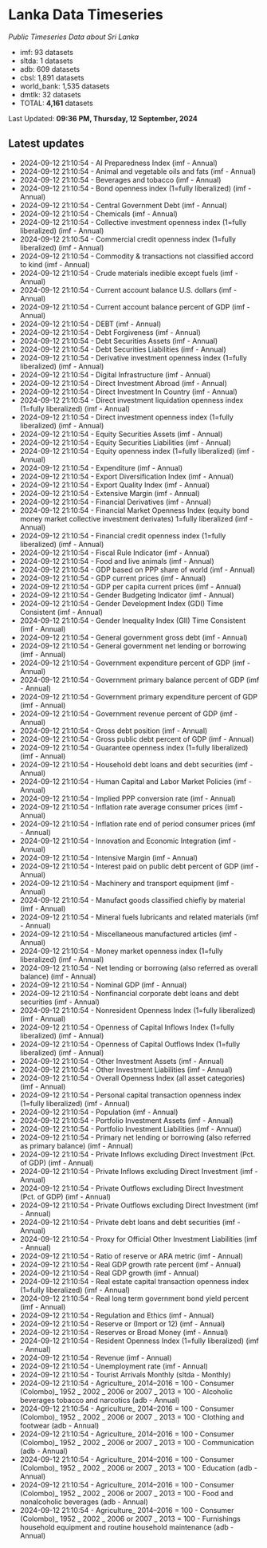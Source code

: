 # Lanka Data Timeseries
*Public Timeseries Data about Sri Lanka*

* imf: 93 datasets
* sltda: 1 datasets
* adb: 609 datasets
* cbsl: 1,891 datasets
* world_bank: 1,535 datasets
* dmtlk: 32 datasets
* TOTAL: **4,161** datasets

Last Updated: **09:36 PM, Thursday, 12 September, 2024**

## Latest updates

* 2024-09-12 21:10:54 - AI Preparedness Index (imf - Annual)
* 2024-09-12 21:10:54 - Animal and vegetable oils and fats (imf - Annual)
* 2024-09-12 21:10:54 - Beverages and tobacco (imf - Annual)
* 2024-09-12 21:10:54 - Bond openness index (1=fully liberalized) (imf - Annual)
* 2024-09-12 21:10:54 - Central Government Debt (imf - Annual)
* 2024-09-12 21:10:54 - Chemicals (imf - Annual)
* 2024-09-12 21:10:54 - Collective investment openness index (1=fully liberalized) (imf - Annual)
* 2024-09-12 21:10:54 - Commercial credit openness index (1=fully liberalized) (imf - Annual)
* 2024-09-12 21:10:54 - Commodity & transactions not classified accord to kind (imf - Annual)
* 2024-09-12 21:10:54 - Crude materials inedible except fuels (imf - Annual)
* 2024-09-12 21:10:54 - Current account balance U.S. dollars (imf - Annual)
* 2024-09-12 21:10:54 - Current account balance percent of GDP (imf - Annual)
* 2024-09-12 21:10:54 - DEBT (imf - Annual)
* 2024-09-12 21:10:54 - Debt Forgiveness (imf - Annual)
* 2024-09-12 21:10:54 - Debt Securities Assets (imf - Annual)
* 2024-09-12 21:10:54 - Debt Securities Liabilities (imf - Annual)
* 2024-09-12 21:10:54 - Derivative investment openness index (1=fully liberalized) (imf - Annual)
* 2024-09-12 21:10:54 - Digital Infrastructure (imf - Annual)
* 2024-09-12 21:10:54 - Direct Investment Abroad (imf - Annual)
* 2024-09-12 21:10:54 - Direct Investment In Country (imf - Annual)
* 2024-09-12 21:10:54 - Direct investment liquidation openness index (1=fully liberalized) (imf - Annual)
* 2024-09-12 21:10:54 - Direct investment openness index (1=fully liberalized) (imf - Annual)
* 2024-09-12 21:10:54 - Equity Securities Assets (imf - Annual)
* 2024-09-12 21:10:54 - Equity Securities Liabilities (imf - Annual)
* 2024-09-12 21:10:54 - Equity openness index (1=fully liberalized) (imf - Annual)
* 2024-09-12 21:10:54 - Expenditure (imf - Annual)
* 2024-09-12 21:10:54 - Export Diversification Index (imf - Annual)
* 2024-09-12 21:10:54 - Export Quality Index (imf - Annual)
* 2024-09-12 21:10:54 - Extensive Margin (imf - Annual)
* 2024-09-12 21:10:54 - Financial Derivatives (imf - Annual)
* 2024-09-12 21:10:54 - Financial Market Openness Index (equity bond money market collective investment derivates) 1=fully liberalized (imf - Annual)
* 2024-09-12 21:10:54 - Financial credit openness index (1=fully liberalized) (imf - Annual)
* 2024-09-12 21:10:54 - Fiscal Rule Indicator (imf - Annual)
* 2024-09-12 21:10:54 - Food and live animals (imf - Annual)
* 2024-09-12 21:10:54 - GDP based on PPP share of world (imf - Annual)
* 2024-09-12 21:10:54 - GDP current prices (imf - Annual)
* 2024-09-12 21:10:54 - GDP per capita current prices (imf - Annual)
* 2024-09-12 21:10:54 - Gender Budgeting Indicator (imf - Annual)
* 2024-09-12 21:10:54 - Gender Development Index (GDI) Time Consistent (imf - Annual)
* 2024-09-12 21:10:54 - Gender Inequality Index (GII) Time Consistent (imf - Annual)
* 2024-09-12 21:10:54 - General government gross debt (imf - Annual)
* 2024-09-12 21:10:54 - General government net lending or borrowing (imf - Annual)
* 2024-09-12 21:10:54 - Government expenditure percent of GDP (imf - Annual)
* 2024-09-12 21:10:54 - Government primary balance percent of GDP (imf - Annual)
* 2024-09-12 21:10:54 - Government primary expenditure percent of GDP (imf - Annual)
* 2024-09-12 21:10:54 - Government revenue percent of GDP (imf - Annual)
* 2024-09-12 21:10:54 - Gross debt position (imf - Annual)
* 2024-09-12 21:10:54 - Gross public debt percent of GDP (imf - Annual)
* 2024-09-12 21:10:54 - Guarantee openness index (1=fully liberalized) (imf - Annual)
* 2024-09-12 21:10:54 - Household debt loans and debt securities (imf - Annual)
* 2024-09-12 21:10:54 - Human Capital and Labor Market Policies (imf - Annual)
* 2024-09-12 21:10:54 - Implied PPP conversion rate (imf - Annual)
* 2024-09-12 21:10:54 - Inflation rate average consumer prices (imf - Annual)
* 2024-09-12 21:10:54 - Inflation rate end of period consumer prices (imf - Annual)
* 2024-09-12 21:10:54 - Innovation and Economic Integration (imf - Annual)
* 2024-09-12 21:10:54 - Intensive Margin (imf - Annual)
* 2024-09-12 21:10:54 - Interest paid on public debt percent of GDP (imf - Annual)
* 2024-09-12 21:10:54 - Machinery and transport equipment (imf - Annual)
* 2024-09-12 21:10:54 - Manufact goods classified chiefly by material (imf - Annual)
* 2024-09-12 21:10:54 - Mineral fuels lubricants and related materials (imf - Annual)
* 2024-09-12 21:10:54 - Miscellaneous manufactured articles (imf - Annual)
* 2024-09-12 21:10:54 - Money market openness index (1=fully liberalized) (imf - Annual)
* 2024-09-12 21:10:54 - Net lending or borrowing (also referred as overall balance) (imf - Annual)
* 2024-09-12 21:10:54 - Nominal GDP (imf - Annual)
* 2024-09-12 21:10:54 - Nonfinancial corporate debt loans and debt securities (imf - Annual)
* 2024-09-12 21:10:54 - Nonresident Openness Index (1=fully liberalized) (imf - Annual)
* 2024-09-12 21:10:54 - Openness of Capital Inflows Index (1=fully liberalized) (imf - Annual)
* 2024-09-12 21:10:54 - Openness of Capital Outflows Index (1=fully liberalized) (imf - Annual)
* 2024-09-12 21:10:54 - Other Investment Assets (imf - Annual)
* 2024-09-12 21:10:54 - Other Investment Liabilities (imf - Annual)
* 2024-09-12 21:10:54 - Overall Openness Index (all asset categories) (imf - Annual)
* 2024-09-12 21:10:54 - Personal capital transaction openness index (1=fully liberalized) (imf - Annual)
* 2024-09-12 21:10:54 - Population (imf - Annual)
* 2024-09-12 21:10:54 - Portfolio Investment Assets (imf - Annual)
* 2024-09-12 21:10:54 - Portfolio Investment Liabilities (imf - Annual)
* 2024-09-12 21:10:54 - Primary net lending or borrowing (also referred as primary balance) (imf - Annual)
* 2024-09-12 21:10:54 - Private Inflows excluding Direct Investment (Pct. of GDP) (imf - Annual)
* 2024-09-12 21:10:54 - Private Inflows excluding Direct Investment (imf - Annual)
* 2024-09-12 21:10:54 - Private Outflows excluding Direct Investment (Pct. of GDP) (imf - Annual)
* 2024-09-12 21:10:54 - Private Outflows excluding Direct Investment (imf - Annual)
* 2024-09-12 21:10:54 - Private debt loans and debt securities (imf - Annual)
* 2024-09-12 21:10:54 - Proxy for Official Other Investment Liabilities (imf - Annual)
* 2024-09-12 21:10:54 - Ratio of reserve or ARA metric (imf - Annual)
* 2024-09-12 21:10:54 - Real GDP growth rate percent (imf - Annual)
* 2024-09-12 21:10:54 - Real GDP growth (imf - Annual)
* 2024-09-12 21:10:54 - Real estate capital transaction openness index (1=fully liberalized) (imf - Annual)
* 2024-09-12 21:10:54 - Real long term government bond yield percent (imf - Annual)
* 2024-09-12 21:10:54 - Regulation and Ethics (imf - Annual)
* 2024-09-12 21:10:54 - Reserve or (Import or 12) (imf - Annual)
* 2024-09-12 21:10:54 - Reserves or Broad Money (imf - Annual)
* 2024-09-12 21:10:54 - Resident Openness Index (1=fully liberalized) (imf - Annual)
* 2024-09-12 21:10:54 - Revenue (imf - Annual)
* 2024-09-12 21:10:54 - Unemployment rate (imf - Annual)
* 2024-09-12 21:10:54 - Tourist Arrivals Monthly (sltda - Monthly)
* 2024-09-12 21:10:54 - Agriculture_ 2014–2016 = 100 - Consumer (Colombo)_ 1952 _ 2002 _ 2006 or 2007 _ 2013 = 100 - Alcoholic beverages tobacco and narcotics (adb - Annual)
* 2024-09-12 21:10:54 - Agriculture_ 2014–2016 = 100 - Consumer (Colombo)_ 1952 _ 2002 _ 2006 or 2007 _ 2013 = 100 - Clothing and footwear (adb - Annual)
* 2024-09-12 21:10:54 - Agriculture_ 2014–2016 = 100 - Consumer (Colombo)_ 1952 _ 2002 _ 2006 or 2007 _ 2013 = 100 - Communication (adb - Annual)
* 2024-09-12 21:10:54 - Agriculture_ 2014–2016 = 100 - Consumer (Colombo)_ 1952 _ 2002 _ 2006 or 2007 _ 2013 = 100 - Education (adb - Annual)
* 2024-09-12 21:10:54 - Agriculture_ 2014–2016 = 100 - Consumer (Colombo)_ 1952 _ 2002 _ 2006 or 2007 _ 2013 = 100 - Food and nonalcoholic beverages (adb - Annual)
* 2024-09-12 21:10:54 - Agriculture_ 2014–2016 = 100 - Consumer (Colombo)_ 1952 _ 2002 _ 2006 or 2007 _ 2013 = 100 - Furnishings household equipment and routine household maintenance (adb - Annual)